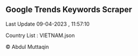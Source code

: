 

## Google Trends Keywords Scraper 
 
Last Update 09-04-2023 , 11:57:10

Country List :
VIETNAM.json



© Abdul Muttaqin 
